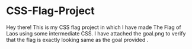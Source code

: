 # CSS-Flag-Project
Hey there! This is my CSS flag project in which I have made The Flag of Laos using some intermediate CSS. I have attached the goal.png to verify that the flag is exactly looking same as the goal provided . 
